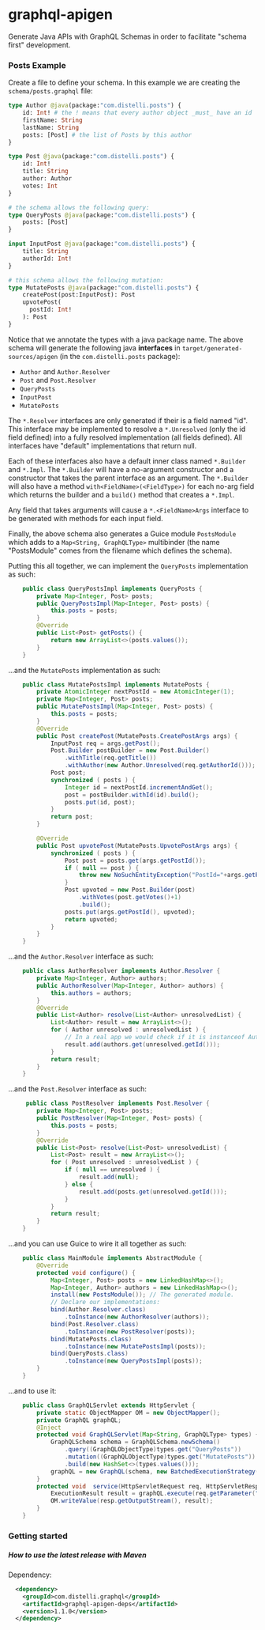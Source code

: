 # graphql-apigen

Generate Java APIs with GraphQL Schemas in order to facilitate "schema first" development.

### Posts Example

Create a file to define your schema. In this example we are creating the `schema/posts.graphql` file:

```graphql
type Author @java(package:"com.distelli.posts") {
    id: Int! # the ! means that every author object _must_ have an id
    firstName: String
    lastName: String
    posts: [Post] # the list of Posts by this author
}

type Post @java(package:"com.distelli.posts") {
    id: Int!
    title: String
    author: Author
    votes: Int
}

# the schema allows the following query:
type QueryPosts @java(package:"com.distelli.posts") {
    posts: [Post]
}

input InputPost @java(package:"com.distelli.posts") {
    title: String
    authorId: Int!
}

# this schema allows the following mutation:
type MutatePosts @java(package:"com.distelli.posts") {
    createPost(post:InputPost): Post
    upvotePost(
      postId: Int!
    ): Post
}
```

Notice that we annotate the types with a java package name. The above schema
will generate the following java **interfaces** in `target/generated-sources/apigen`
(in the `com.distelli.posts` package):

* `Author` and `Author.Resolver`
* `Post` and `Post.Resolver`
* `QueryPosts`
* `InputPost`
* `MutatePosts`

The `*.Resolver` interfaces are only generated if their is a field named "id". This
interface may be implemented to resolve a `*.Unresolved` (only the id field defined)
into a fully resolved implementation (all fields defined). All interfaces have
"default" implementations that return null.

Each of these interfaces also have a default inner class named `*.Builder` and
`*.Impl`. The `*.Builder` will have a no-argument constructor and a constructor
that takes the parent interface as an argument. The `*.Builder` will also have a
method `with<FieldName>(<FieldType>)` for each no-arg field which returns the
builder and a `build()` method that creates a `*.Impl`.

Any field that takes arguments will cause a `*.<FieldName>Args` interface to be
generated with methods for each input field.

Finally, the above schema also generates a Guice module `PostsModule` which adds to
a `Map<String, GraphQLType>` multibinder (the name "PostsModule" comes from the
filename which defines the schema).

Putting this all together, we can implement the `QueryPosts` implementation as such:

```java
    public class QueryPostsImpl implements QueryPosts {
        private Map<Integer, Post> posts;
        public QueryPostsImpl(Map<Integer, Post> posts) {
            this.posts = posts;
        }
        @Override
        public List<Post> getPosts() {
            return new ArrayList<>(posts.values());
        }
    }
```

...and the `MutatePosts` implementation as such:

```java
    public class MutatePostsImpl implements MutatePosts {
        private AtomicInteger nextPostId = new AtomicInteger(1);
        private Map<Integer, Post> posts;
        public MutatePostsImpl(Map<Integer, Post> posts) {
            this.posts = posts;
        }
        @Override
        public Post createPost(MutatePosts.CreatePostArgs args) {
            InputPost req = args.getPost();
            Post.Builder postBuilder = new Post.Builder()
                .withTitle(req.getTitle())
                .withAuthor(new Author.Unresolved(req.getAuthorId()));
            Post post;
            synchronized ( posts ) {
                Integer id = nextPostId.incrementAndGet();
                post = postBuilder.withId(id).build();
                posts.put(id, post);
            }
            return post;
        }

        @Override
        public Post upvotePost(MutatePosts.UpvotePostArgs args) {
            synchronized ( posts ) {
                Post post = posts.get(args.getPostId());
                if ( null == post ) {
                    throw new NoSuchEntityException("PostId="+args.getPostId());
                }
                Post upvoted = new Post.Builder(post)
                    .withVotes(post.getVotes()+1)
                    .build();
                posts.put(args.getPostId(), upvoted);
                return upvoted;
            }
        }
    }
```

...and the `Author.Resolver` interface as such:

```java
    public class AuthorResolver implements Author.Resolver {
        private Map<Integer, Author> authors;
        public AuthorResolver(Map<Integer, Author> authors) {
            this.authors = authors;
        }
        @Override
        public List<Author> resolve(List<Author> unresolvedList) {
            List<Author> result = new ArrayList<>();
            for ( Author unresolved : unresolvedList ) {
                // In a real app we would check if it is instanceof Author.Unresolved
                result.add(authors.get(unresolved.getId()));
            }
            return result;
        }
    }
```

...and the `Post.Resolver` interface as such:

```java
     public class PostResolver implements Post.Resolver {
        private Map<Integer, Post> posts;
        public PostResolver(Map<Integer, Post> posts) {
            this.posts = posts;
        }
        @Override
        public List<Post> resolve(List<Post> unresolvedList) {
            List<Post> result = new ArrayList<>();
            for ( Post unresolved : unresolvedList ) {
                if ( null == unresolved ) {
                    result.add(null);
                } else {
                    result.add(posts.get(unresolved.getId()));
                }
            }
            return result;
        }
    }
```

...and you can use Guice to wire it all together as such:

```java
    public class MainModule implements AbstractModule {
        @Override
        protected void configure() {
            Map<Integer, Post> posts = new LinkedHashMap<>();
            Map<Integer, Author> authors = new LinkedHashMap<>();
            install(new PostsModule()); // The generated module.
            // Declare our implementations:
            bind(Author.Resolver.class)
                .toInstance(new AuthorResolver(authors));
            bind(Post.Resolver.class)
                .toInstance(new PostResolver(posts));
            bind(MutatePosts.class)
                .toInstance(new MutatePostsImpl(posts));
            bind(QueryPosts.class)
                .toInstance(new QueryPostsImpl(posts));
        }
    }
```

...and to use it:

```java
    public class GraphQLServlet extends HttpServlet {
        private static ObjectMapper OM = new ObjectMapper();
        private GraphQL graphQL;
        @Inject
        protected void GraphQLServlet(Map<String, GraphQLType> types) {
            GraphQLSchema schema = GraphQLSchema.newSchema()
                .query((GraphQLObjectType)types.get("QueryPosts"))
                .mutation((GraphQLObjectType)types.get("MutatePosts"))
                .build(new HashSet<>(types.values()));
            graphQL = new GraphQL(schema, new BatchedExecutionStrategy());
        }
        protected void	service(HttpServletRequest req, HttpServletResponse resp) {
            ExecutionResult result = graphQL.execute(req.getParameter("query"));
            OM.writeValue(resp.getOutputStream(), result);
        }
    }
```

### Getting started

##### How to use the latest release with Maven

Dependency:

```xml
  <dependency>
    <groupId>com.distelli.graphql</groupId>
    <artifactId>graphql-apigen-deps</artifactId>
    <version>1.1.0</version>
  </dependency>

```

###
